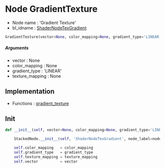 # Node GradientTexture

- Node name : 'Gradient Texture'
- bl_idname : [ShaderNodeTexGradient](https://docs.blender.org/api/current/bpy.types.ShaderNodeTexGradient.html)


``` python
GradientTexture(vector=None, color_mapping=None, gradient_type='LINEAR', texture_mapping=None, node_label=None, node_color=None)
```
##### Arguments

- vector : None
- color_mapping : None
- gradient_type : 'LINEAR'
- texture_mapping : None

## Implementation

- Functions : [gradient_texture](/docs/Shader/ShaderTree.md#gradient_texture)

## Init

``` python
def __init__(self, vector=None, color_mapping=None, gradient_type='LINEAR', texture_mapping=None, node_label=None, node_color=None):

    StackedNode.__init__(self, 'ShaderNodeTexGradient', node_label=node_label, node_color=node_color)

    self.color_mapping   = color_mapping
    self.gradient_type   = gradient_type
    self.texture_mapping = texture_mapping
    self.vector          = vector
```

